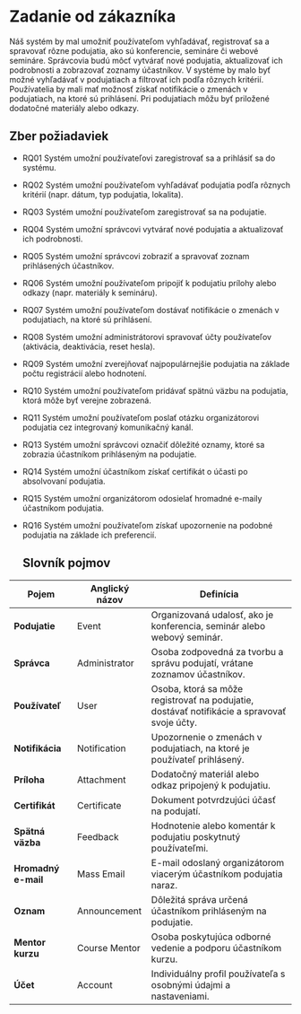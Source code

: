 # Zadanie od zákazníka

Náš systém by mal umožniť používateľom vyhľadávať, registrovať sa a spravovať rôzne podujatia, ako sú konferencie, semináre či webové semináre. Správcovia budú môcť vytvárať nové podujatia, aktualizovať ich podrobnosti a zobrazovať zoznamy účastníkov. V systéme by malo byť možné vyhľadávať v podujatiach a filtrovať ich podľa rôznych kritérií. Používatelia by mali mať možnosť získať notifikácie o zmenách v podujatiach, na ktoré sú prihlásení. Pri podujatiach môžu byť priložené dodatočné materiály alebo odkazy.

## Zber požiadaviek

- RQ01 Systém umožní používateľovi zaregistrovať sa a prihlásiť sa do systému.
- RQ02 Systém umožní používateľom vyhľadávať podujatia podľa rôznych kritérií (napr. dátum, typ podujatia, lokalita).
- RQ03 Systém umožní používateľom zaregistrovať sa na podujatie.
- RQ04 Systém umožní správcovi vytvárať nové podujatia a aktualizovať ich podrobnosti.
- RQ05 Systém umožní správcovi zobraziť a spravovať zoznam prihlásených účastníkov.
- RQ06 Systém umožní používateľom pripojiť k podujatiu prílohy alebo odkazy (napr. materiály k semináru).
- RQ07 Systém umožní používateľom dostávať notifikácie o zmenách v podujatiach, na ktoré sú prihlásení.
- RQ08 Systém umožní administrátorovi spravovať účty používateľov (aktivácia, deaktivácia, reset hesla).
- RQ09 Systém umožní zverejňovať najpopulárnejšie podujatia na základe počtu registrácií alebo hodnotení.
- RQ10 Systém umožní používateľom pridávať spätnú väzbu na podujatia, ktorá môže byť verejne zobrazená.
- RQ11 Systém umožní používateľom poslať otázku organizátorovi podujatia cez integrovaný komunikačný kanál.
- RQ13 Systém umožní správcovi označiť dôležité oznamy, ktoré sa zobrazia účastníkom prihláseným na podujatie.
- RQ14 Systém umožní účastníkom získať certifikát o účasti po absolvovaní podujatia.
- RQ15 Systém umožní organizátorom odosielať hromadné e-maily účastníkom podujatia.
- RQ16 Systém umožní používateľom získať upozornenie na podobné podujatia na základe ich preferencií.

  ## Slovník pojmov


| **Pojem** | **Anglický názov** | **Definícia** |
|-----------|----------------|-------------|
| **Podujatie** | Event | Organizovaná udalosť, ako je konferencia, seminár alebo webový seminár. |
| **Správca** | Administrator | Osoba zodpovedná za tvorbu a správu podujatí, vrátane zoznamov účastníkov. |
| **Používateľ** | User | Osoba, ktorá sa môže registrovať na podujatie, dostávať notifikácie a spravovať svoje účty. |
| **Notifikácia** | Notification | Upozornenie o zmenách v podujatiach, na ktoré je používateľ prihlásený. |
| **Príloha** | Attachment | Dodatočný materiál alebo odkaz pripojený k podujatiu. |
| **Certifikát** | Certificate | Dokument potvrdzujúci účasť na podujatí. |
| **Spätná väzba** | Feedback | Hodnotenie alebo komentár k podujatiu poskytnutý používateľmi. |
| **Hromadný e-mail** | Mass Email | E-mail odoslaný organizátorom viacerým účastníkom podujatia naraz. |
| **Oznam** | Announcement | Dôležitá správa určená účastníkom prihláseným na podujatie. |
| **Mentor kurzu** | Course Mentor | Osoba poskytujúca odborné vedenie a podporu účastníkom kurzu. |
| **Účet** | Account | Individuálny profil používateľa s osobnými údajmi a nastaveniami. |




